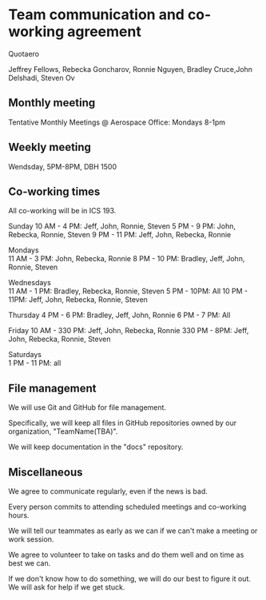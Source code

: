 # Team communication and co-working agreement

Quotaero

Jeffrey Fellows, Rebecka Goncharov, Ronnie Nguyen, Bradley Cruce,John Delshadi, Steven Ov

## Monthly meeting
Tentative Monthly Meetings @ Aerospace Office: Mondays 8-1pm

## Weekly meeting

Wendsday, 5PM-8PM, DBH 1500 

## Co-working times

All co-working will be in ICS 193.

Sunday
10 AM - 4 PM: Jeff, John, Ronnie, Steven 
5 PM - 9 PM: John, Rebecka, Ronnie, Steven 
9 PM - 11 PM: Jeff, John, Rebecka, Ronnie

Mondays  
11 AM - 3 PM: John, Rebecka, Ronnie 
8 PM - 10 PM: Bradley, Jeff, John, Ronnie, Steven

Wednesdays  
11 AM - 1 PM: Bradley, Rebecka, Ronnie, Steven 
5 PM - 10PM: All
10 PM - 11PM: Jeff, John, Rebecka, Ronnie, Steven

Thursday
4 PM - 6 PM: Bradley, Jeff, John, Ronnie
6 PM - 7 PM: All

Friday
10 AM - 330 PM: Jeff, John, Rebecka, Ronnie
330 PM - 8PM: Jeff, John, Rebecka, Ronnie, Steven

Saturdays  
1 PM - 11 PM: all

## File management

We will use Git and GitHub for file management.

Specifically, we will keep all files in GitHub repositories owned by our organization, "TeamName(TBA)".

We will keep documentation in the "docs" repository.

## Miscellaneous

We agree to communicate regularly, even if the news is bad.

Every person commits to attending scheduled meetings and co-working hours.

We will tell our teammates as early as we can if we can't make a meeting or work session.

We agree to volunteer to take on tasks and do them well and on time as best we can.

If we don't know how to do something, we will do our best to figure it out. We will ask for help if we get stuck.
